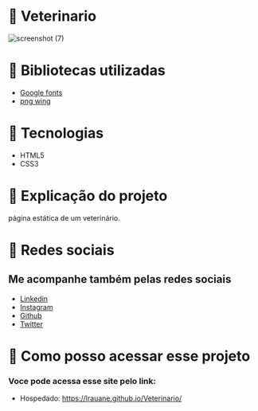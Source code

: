 # 📍 Veterinario
![screenshot (7)](https://user-images.githubusercontent.com/102835801/186043348-1e27c0ff-9a51-4cbe-b049-0b696b2be7ff.png)


# 📍 Bibliotecas utilizadas
- [Google fonts](https://fonts.google.com/)
- [png wing](https://www.pngwing.com/pt/search?q=pesquisa)
 
# 📍 Tecnologias 
- HTML5
- CSS3

# 📍 Explicação do projeto
página estática de um veterinário.
 
# 📍 Redes sociais 
 ## Me acompanhe também pelas redes sociais
 - [Linkedin](https://www.linkedin.com/in/rauane-lima-129b14237/)
 - [Instagram](https://instagram.com/rauanee._?igshid=YmMyMTA2M2Y=)
 - [Github](https://github.com/lRauane)
 - [Twitter](https://twitter.com/lrauanee?t=f0EIiXWfSEZ7ScncQYauHA&s=09)

# 📍 Como posso acessar esse projeto
### Voce pode acessa esse site pelo link:

- Hospedado: https://lrauane.github.io/Veterinario/
